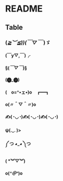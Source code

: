 # README
## Table
### (*≧︶≦))(￣▽￣* )ゞ
#### (￣y▽,￣)╭ 
#### §(*￣▽￣*)§
#### (⓿_⓿)
#### (　o=^•ェ•)o　┏━┓

#### o(〃＾▽＾〃)o
#### ✍(◔◡◔)✍(◔◡◔)✍(◔◡◔)
#### ψ(._. )>
#### ༼ つ ◕_◕ ༽つ
#### ( *︾▽︾)
#### o(*^＠^*)o
####
####
####
####
####

